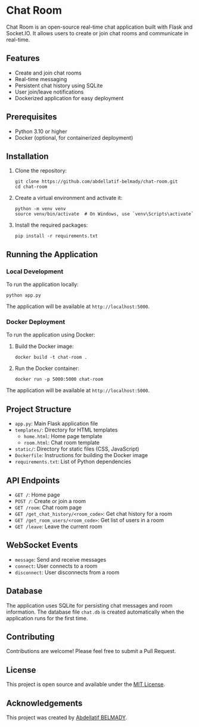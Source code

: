 # Chat Room

Chat Room is an open-source real-time chat application built with Flask and Socket.IO. It allows users to create or join chat rooms and communicate in real-time.

## Features

- Create and join chat rooms
- Real-time messaging
- Persistent chat history using SQLite
- User join/leave notifications
- Dockerized application for easy deployment

## Prerequisites

- Python 3.10 or higher
- Docker (optional, for containerized deployment)

## Installation

1. Clone the repository:
   ```
   git clone https://github.com/abdellatif-belmady/chat-room.git
   cd chat-room
   ```

2. Create a virtual environment and activate it:
   ```
   python -m venv venv
   source venv/bin/activate  # On Windows, use `venv\Scripts\activate`
   ```

3. Install the required packages:
   ```
   pip install -r requirements.txt
   ```

## Running the Application

### Local Development

To run the application locally:

```
python app.py
```

The application will be available at `http://localhost:5000`.

### Docker Deployment

To run the application using Docker:

1. Build the Docker image:
   ```
   docker build -t chat-room .
   ```

2. Run the Docker container:
   ```
   docker run -p 5000:5000 chat-room
   ```

The application will be available at `http://localhost:5000`.

## Project Structure

- `app.py`: Main Flask application file
- `templates/`: Directory for HTML templates
  - `home.html`: Home page template
  - `room.html`: Chat room template
- `static/`: Directory for static files (CSS, JavaScript)
- `Dockerfile`: Instructions for building the Docker image
- `requirements.txt`: List of Python dependencies

## API Endpoints

- `GET /`: Home page
- `POST /`: Create or join a room
- `GET /room`: Chat room page
- `GET /get_chat_history/<room_code>`: Get chat history for a room
- `GET /get_room_users/<room_code>`: Get list of users in a room
- `GET /leave`: Leave the current room

## WebSocket Events

- `message`: Send and receive messages
- `connect`: User connects to a room
- `disconnect`: User disconnects from a room

## Database

The application uses SQLite for persisting chat messages and room information. The database file `chat.db` is created automatically when the application runs for the first time.

## Contributing

Contributions are welcome! Please feel free to submit a Pull Request.

## License

This project is open source and available under the [MIT License](LICENSE).

## Acknowledgements

This project was created by [Abdellatif BELMADY](https://abdellatif-belmady.github.io/abdellatif-belmady/).
